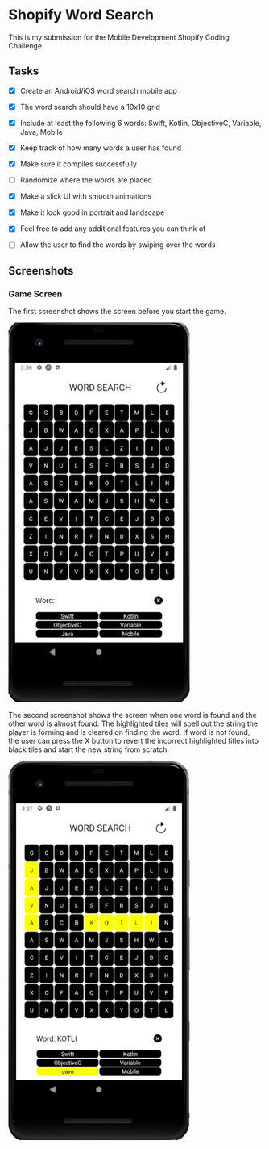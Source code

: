 # Shopify Word Search

This is my submission for the Mobile Development Shopify Coding Challenge

## Tasks
- [X] Create an Android/iOS word search mobile app
- [X] The word search should have a 10x10 grid
- [X] Include at least the following 6 words: Swift, Kotlin, ObjectiveC, Variable, Java, Mobile
- [X] Keep track of how many words a user has found
- [X] Make sure it compiles successfully
- [ ] Randomize where the words are placed
- [X] Make a slick UI with smooth animations
- [X] Make it look good in portrait and landscape
- [X] Feel free to add any additional features you can think of
- [ ] Allow the user to find the words by swiping over the words


## Screenshots

### Game Screen
The first screenshot shows the screen before you start the game.

<p align="left">
  <img alt="" src="screenshots/Annotation 2020-05-08 033706.jpg" width="360" />
</p>

The second screenshot shows the screen when one word is found and the other word is almost found. The highlighted tiles will spell out the string the player is forming and is cleared on finding the word.
If word is not found, the user can press the X button to revert the incorrect highlighted titles into black tiles and start the new string from scratch.

<p align="left">
  <img alt="" src="screenshots\Annotation 2020-05-08 033818.jpg" width="360" />
</p>
